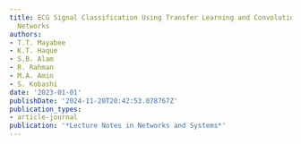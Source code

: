 ```yaml
---
title: ECG Signal Classification Using Transfer Learning and Convolutional Neural
  Networks
authors:
- T.T. Mayabee
- K.T. Haque
- S.B. Alam
- R. Rahman
- M.A. Amin
- S. Kobashi
date: '2023-01-01'
publishDate: '2024-11-20T20:42:53.078767Z'
publication_types:
- article-journal
publication: '*Lecture Notes in Networks and Systems*'
---
```


